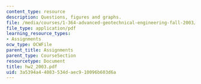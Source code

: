 ```yaml
---
content_type: resource
description: Questions, figures and graphs.
file: /media/courses/1-364-advanced-geotechnical-engineering-fall-2003/3a5394a44083534daec910096b603d6a_hw2_2003.pdf
file_type: application/pdf
learning_resource_types:
- Assignments
ocw_type: OCWFile
parent_title: Assignments
parent_type: CourseSection
resourcetype: Document
title: hw2_2003.pdf
uid: 3a5394a4-4083-534d-aec9-10096b603d6a
---
```

